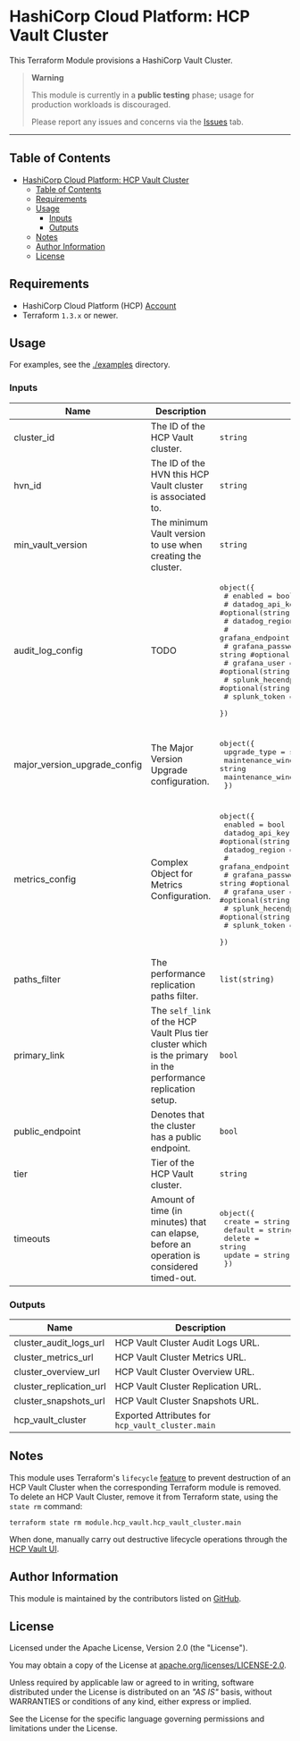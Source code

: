 # HashiCorp Cloud Platform: HCP Vault Cluster

This Terraform Module provisions a HashiCorp Vault Cluster.

> **Warning**
>
> This module is currently in a **public testing** phase; usage for production workloads is discouraged.
>
> Please report any issues and concerns via the [Issues](https://github.com/ksatirli/terraform-hcp-vault-cluster/issues) tab.

---

## Table of Contents

<!-- TOC -->
* [HashiCorp Cloud Platform: HCP Vault Cluster](#hashicorp-cloud-platform--hcp-vault-cluster)
  * [Table of Contents](#table-of-contents)
  * [Requirements](#requirements)
  * [Usage](#usage)
    * [Inputs](#inputs)
    * [Outputs](#outputs)
  * [Notes](#notes)
  * [Author Information](#author-information)
  * [License](#license)
<!-- TOC -->

## Requirements

* HashiCorp Cloud Platform (HCP) [Account](https://portal.cloud.hashicorp.com/sign-in)
* Terraform `1.3.x` or newer.

## Usage

For examples, see the [./examples](https://github.com/ksatirli/terraform-hcp-vault-cluster/tree/main/examples/) directory.

<!-- BEGIN_TF_DOCS -->
### Inputs

| Name | Description | Type | Default | Required |
|------|-------------|------|---------|:--------:|
| cluster_id | The ID of the HCP Vault cluster. | `string` | n/a | yes |
| hvn_id | The ID of the HVN this HCP Vault cluster is associated to. | `string` | n/a | yes |
| min_vault_version | The minimum Vault version to use when creating the cluster. | `string` | n/a | yes |
| audit_log_config | TODO | <pre>object({<br>    #    enabled            = bool<br>    #    datadog_api_key    = string #optional(string)<br>    #    datadog_region     = string #optional(string)<br>    #    grafana_endpoint   = string #optional(string)<br>    #    grafana_password   = string #optional(string)<br>    #    grafana_user       = string #optional(string)<br>    #    splunk_hecendpoint = string #optional(string)<br>    #    splunk_token       = string #optional(string)<br>  })</pre> | `{}` | no |
| major_version_upgrade_config | The Major Version Upgrade configuration. | <pre>object({<br>    upgrade_type            = string<br>    maintenance_window_day  = string<br>    maintenance_window_time = string<br>  })</pre> | <pre>{<br>  "maintenance_window_day": "TUESDAY",<br>  "maintenance_window_time": "WINDOW_12PM_4PM",<br>  "upgrade_type": "AUTOMATIC"<br>}</pre> | no |
| metrics_config | Complex Object for Metrics Configuration. | <pre>object({<br>    enabled         = bool<br>    datadog_api_key = string #optional(string)<br>    datadog_region  = string #optional(string)<br>    #    grafana_endpoint   = string #optional(string)<br>    #    grafana_password   = string #optional(string)<br>    #    grafana_user       = string #optional(string)<br>    #    splunk_hecendpoint = string #optional(string)<br>    #    splunk_token       = string #optional(string)<br>  })</pre> | <pre>{<br>  "datadog_api_key": null,<br>  "datadog_region": null,<br>  "enabled": false<br>}</pre> | no |
| paths_filter | The performance replication paths filter. | `list(string)` | `null` | no |
| primary_link | The `self_link` of the HCP Vault Plus tier cluster which is the primary in the performance replication setup. | `bool` | `null` | no |
| public_endpoint | Denotes that the cluster has a public endpoint. | `bool` | `false` | no |
| tier | Tier of the HCP Vault cluster. | `string` | `"dev"` | no |
| timeouts | Amount of time (in minutes) that can elapse, before an operation is considered timed-out. | <pre>object({<br>    create  = string<br>    default = string<br>    delete  = string<br>    update  = string<br>  })</pre> | <pre>{<br>  "create": "35m",<br>  "default": "5m",<br>  "delete": "25m",<br>  "update": "35m"<br>}</pre> | no |

### Outputs

| Name | Description |
|------|-------------|
| cluster_audit_logs_url | HCP Vault Cluster Audit Logs URL. |
| cluster_metrics_url | HCP Vault Cluster Metrics URL. |
| cluster_overview_url | HCP Vault Cluster Overview URL. |
| cluster_replication_url | HCP Vault Cluster Replication URL. |
| cluster_snapshots_url | HCP Vault Cluster Snapshots URL. |
| hcp_vault_cluster | Exported Attributes for `hcp_vault_cluster.main` |
<!-- END_TF_DOCS -->

## Notes

This module uses Terraform's `lifecycle` [feature](https://www.terraform.io/language/meta-arguments/lifecycle#prevent_destroy) to prevent destruction of an HCP Vault Cluster when the corresponding Terraform module is removed.
To delete an HCP Vault Cluster, remove it from Terraform state, using the `state rm` command:

```shell
terraform state rm module.hcp_vault.hcp_vault_cluster.main
```

When done, manually carry out destructive lifecycle operations through the [HCP Vault UI](https://portal.cloud.hashicorp.com/services/vault).

## Author Information

This module is maintained by the contributors listed on [GitHub](https://github.com/ksatirli/terraform-hcp-vault-cluster/graphs/contributors).

## License

Licensed under the Apache License, Version 2.0 (the "License").

You may obtain a copy of the License at [apache.org/licenses/LICENSE-2.0](http://www.apache.org/licenses/LICENSE-2.0).

Unless required by applicable law or agreed to in writing, software distributed under the License is distributed on an _"AS IS"_ basis, without WARRANTIES or conditions of any kind, either express or implied.

See the License for the specific language governing permissions and limitations under the License.
